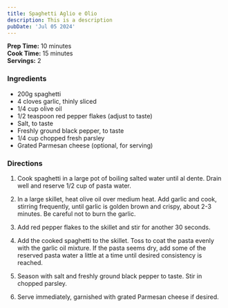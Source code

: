 ```yaml
---
title: Spaghetti Aglio e Olio
description: This is a description
pubDate: 'Jul 05 2024'
---
```


**Prep Time:** 10 minutes  
**Cook Time:** 15 minutes  
**Servings:** 2

### Ingredients

- 200g spaghetti
- 4 cloves garlic, thinly sliced
- 1/4 cup olive oil
- 1/2 teaspoon red pepper flakes (adjust to taste)
- Salt, to taste
- Freshly ground black pepper, to taste
- 1/4 cup chopped fresh parsley
- Grated Parmesan cheese (optional, for serving)

### Directions

1. Cook spaghetti in a large pot of boiling salted water until al dente. Drain well and reserve 1/2 cup of pasta water.

2. In a large skillet, heat olive oil over medium heat. Add garlic and cook, stirring frequently, until garlic is golden brown and crispy, about 2-3 minutes. Be careful not to burn the garlic.

3. Add red pepper flakes to the skillet and stir for another 30 seconds.

4. Add the cooked spaghetti to the skillet. Toss to coat the pasta evenly with the garlic oil mixture. If the pasta seems dry, add some of the reserved pasta water a little at a time until desired consistency is reached.

5. Season with salt and freshly ground black pepper to taste. Stir in chopped parsley.

6. Serve immediately, garnished with grated Parmesan cheese if desired.
